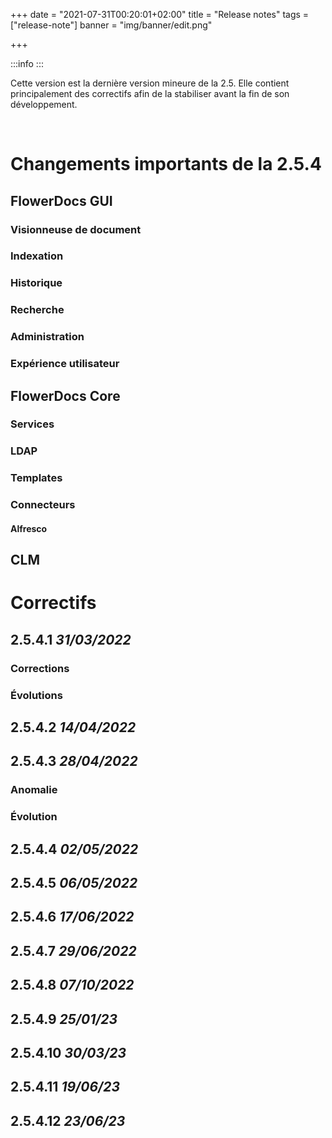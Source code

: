 +++
date = "2021-07-31T00:20:01+02:00"
title = "Release notes"
tags = ["release-note"]
banner = "img/banner/edit.png"
 
+++

:::info
:::

Cette version est la dernière version mineure de la 2.5. Elle contient principalement des correctifs afin de la stabiliser avant la fin de son développement.

<br/>

# Changements importants de la 2.5.4

## FlowerDocs GUI

### Visionneuse de document


### Indexation 



### Historique





### Recherche



### Administration






### Expérience utilisateur 







## FlowerDocs Core

### Services




 

### LDAP



### Templates 



### Connecteurs


#### Alfresco




## CLM


# Correctifs

## 2.5.4.1 _31/03/2022_

### Corrections 











### Évolutions




## 2.5.4.2 _14/04/2022_




## 2.5.4.3 _28/04/2022_

### Anomalie
 
 




### Évolution




## 2.5.4.4 _02/05/2022_


## 2.5.4.5 _06/05/2022_


## 2.5.4.6 _17/06/2022_


## 2.5.4.7 _29/06/2022_


## 2.5.4.8 _07/10/2022_




## 2.5.4.9 _25/01/23_







## 2.5.4.10 _30/03/23_



## 2.5.4.11 _19/06/23_


## 2.5.4.12 _23/06/23_

